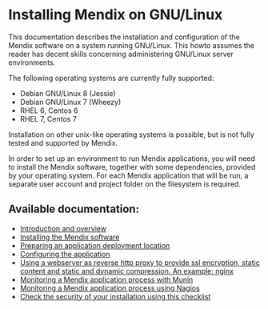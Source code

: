 # Installing Mendix on GNU/Linux

This documentation describes the installation and configuration of the Mendix software on a system running GNU/Linux. This howto assumes the reader has decent skills concerning administering GNU/Linux server environments.

The following operating systems are currently fully supported:

 * Debian GNU/Linux 8 (Jessie)
 * Debian GNU/Linux 7 (Wheezy)
 * RHEL 6, Centos 6
 * RHEL 7, Centos 7

Installation on other unix-like operating systems is possible, but is not fully tested and supported by Mendix.

In order to set up an environment to run Mendix applications, you will need to install the Mendix software, together with some dependencies, provided by your operating system. For each Mendix application that will be run, a separate user account and project folder on the filesystem is required.

## Available documentation:

 * [Introduction and overview](introduction.md)
 * [Installing the Mendix software](install-1.md)
 * [Preparing an application deployment location](install-2.md)
 * [Configuring the application](configure.md)
 * [Using a webserver as reverse http proxy to provide ssl encryption, static content and static and dynamic compression. An example: nginx](nginx.md)
 * [Monitoring a Mendix application process with Munin](munin.md)
 * [Monitoring a Mendix application process using Nagios](nagios.md)
 * [Check the security of your installation using this checklist](security.md)

